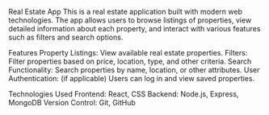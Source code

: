 Real Estate App
This is a real estate application built with modern web technologies. The app allows users to browse listings of properties, view detailed information about each property, and interact with various features such as filters and search options.

Features
Property Listings: View available real estate properties.
Filters: Filter properties based on price, location, type, and other criteria.
Search Functionality: Search properties by name, location, or other attributes.
User Authentication: (if applicable) Users can log in and view saved properties.

Technologies Used
Frontend: React, CSS
Backend: Node.js, Express, MongoDB
Version Control: Git, GitHub
